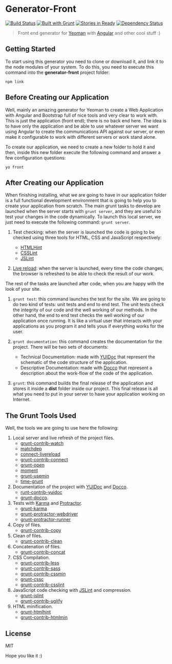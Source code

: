 # Generator-Front

[![Build Status](https://secure.travis-ci.org/timbergus/generator-front.png?branch=master)](https://travis-ci.org/timbergus/generator-front)
[![Built with Grunt](https://cdn.gruntjs.com/builtwith.png)](http://gruntjs.com/)
[![Stories in Ready](https://badge.waffle.io/timbergus/generator-front.svg?label=ready&title=Ready)](http://waffle.io/timbergus/generator-front)
[![Dependency Status](https://david-dm.org/timbergus/generator-front.svg)](https://david-dm.org/timbergus/generator-front)

> Front end generator for [Yeoman](http://yeoman.io) with [Angular](https://angularjs.org/) and other cool stuff :)

## Getting Started

To start using this generator you need to clone or download it, and link it to the node modules of your system. To do this, you need to execute this command into the __generator-front__ project folder:

```
npm link
```

## Before Creating our Application

Well, mainly an amazing generator for Yeoman to create a Web Application with Angular and Bootstrap full of nice tools and very clear to work with. This is just the application (front end); there is no back end here. The idea is to have only the application and be able to use whatever server we want using Angular to create the communications API against our server, or even make it configurable to work with different servers or work stand alone.

To create our application, we need to create a new folder to hold it and then, inside this new folder execute the following command and answer a few configuration questions:

```
yo front
```

## After Creating our Application

When finishing installing, what we are going to have in our application folder is a full functional development environment that is going to help you to create your application from scratch. The main grunt tasks to develop are launched when the server starts with `grunt server`, and they are useful to test your changes in the code dynamically. To launch this local server, we just need to execute the following command: `grunt server`.

1. Test checking: when the server is launched the code is going to be checked using three tools for HTML, CSS and JavaScript respectively:
	* [HTMLHint](http://htmlhint.com/)
	* [CSSLint](http://csslint.net/)
	* [JSLint](http://www.jslint.com/)

2. [Live reload](https://github.com/gruntjs/grunt-contrib-livereload):  when the server is launched, every time the code changes, the browser is refreshed to be able to check the result of our work.

The rest of the tasks are launched after code, when you are happy with the look of your site.

1. `grunt test`: this command launches the test for the site. We are going to do two kind of tests: unit tests and end to end test. The unit tests check the integrity of our code and the well working of our methods. In the other hand, the end to end test checks the well working of our application once running. It is like a virtual user that interacts with your applications as you program it and tells yous if everything works for the user.

2. `grunt documentation`: this command creates the documentation for the project. There will be two sets of documents:
	* Technical Documentation: made with [YUIDoc](http://yui.github.io/yuidoc/) that represent the schematic of the code structure of the application.
	* Descriptive Documentation: made with [Docco](http://jashkenas.github.io/docco/) that represent a description about the work-flow of the code of the application.

3. `grunt`: this command builds the final release of the application and stores it inside a __dist__ folder inside our project. This final release is all what you need to put in your server to have your application working on Internet.

## The Grunt Tools Used

Well, the tools we are going to use here the following:

1. Local server and live refresh of the project files.
    * [grunt-contrib-watch](https://github.com/gruntjs/grunt-contrib-watch)
    * [matchdep](https://www.npmjs.org/package/matchdep)
    * [connect-livereload](https://github.com/intesso/connect-livereload)
    * [grunt-contrib-connect](https://github.com/gruntjs/grunt-contrib-connect)
    * [grunt-open](https://github.com/jsoverson/grunt-open)
    * [moment](https://github.com/moment/moment)
    * [grunt-usemin](https://github.com/yeoman/grunt-usemin)
    * [time-grunt](https://www.npmjs.org/package/time-grunt)
2. Documentation of the project with [YUIDoc](http://yui.github.io/yuidoc/) and [Docco](http://jashkenas.github.io/docco/).
    * [runt-contrib-yuidoc](https://github.com/gruntjs/grunt-contrib-yuidoc)
    * [grunt-docco](https://github.com/DavidSouther/grunt-docco).
3. Tests with [Karma](http://karma-runner.github.io/) and [Protractor](https://github.com/angular/protractor).
    * [grunt-karma](https://github.com/karma-runner/grunt-karma)
    * [grunt-protractor-webdriver](https://www.npmjs.org/package/grunt-protractor-webdriver)
    * [grunt-protractor-runner](https://www.npmjs.org/package/grunt-protractor-runner)
4. Copy of files.
    * [grunt-contrib-copy](https://github.com/gruntjs/grunt-contrib-copy)
5. Clean of files.
    * [grunt-contrib-clean](https://github.com/gruntjs/grunt-contrib-clean)
6. Concatenation of files.
    * [grunt-contrib-concat](https://github.com/gruntjs/grunt-contrib-concat)
7. CSS Compilation.
    * [grunt-contrib-less](https://github.com/gruntjs/grunt-contrib-less)
    * [grunt-contrib-sass](https://github.com/gruntjs/grunt-contrib-sass)
    * [grunt-contrib-cssmin](https://github.com/gruntjs/grunt-contrib-cssmin)
    * [grunt-cssc](https://github.com/mediapart/grunt-cssc)
    * [grunt-contrib-csslint](https://github.com/gruntjs/grunt-contrib-csslint)
8. JavaScript code checking with [JSLint](http://www.jslint.com/) and compression.
    * [grunt-jslint](https://github.com/stephenmathieson/grunt-jslint)
    * [grunt-contrib-uglify](https://github.com/gruntjs/grunt-contrib-uglify)
9. HTML minification.
    * [grunt-htmlhint](https://github.com/yaniswang/grunt-htmlhint)
    * [grunt-contrib-htmlmin](https://github.com/gruntjs/grunt-contrib-htmlmin)

## License

MIT

Hope you like it :)